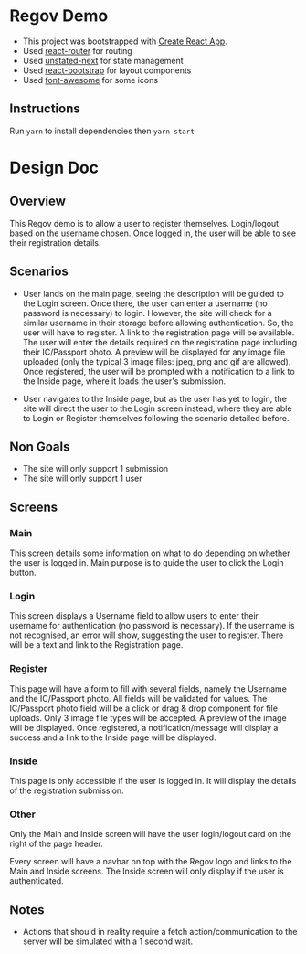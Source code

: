 # Regov Demo
* This project was bootstrapped with [Create React App](https://github.com/facebook/create-react-app).
* Used [react-router](https://reactrouter.com/) for routing
* Used [unstated-next](https://github.com/jamiebuilds/unstated-next) for state management
* Used [react-bootstrap](https://react-bootstrap.github.io/) for layout components
* Used [font-awesome](https://fontawesome.com/how-to-use/on-the-web/using-with/react) for some icons

## Instructions
Run `yarn` to install dependencies then `yarn start`

# Design Doc
## Overview
This Regov demo is to allow a user to register themselves. Login/logout based on the username chosen. Once logged in, the user will be able to see their registration details.

## Scenarios
* User lands on the main page, seeing the description will be guided to the Login screen. Once there, the user can enter a username (no password is necessary) to login. However, the site will check for a similar username in their storage before allowing authentication. So, the user will have to register. A link to the registration page will be available. The user will enter the details required on the registration page including their IC/Passport photo. A preview will be displayed for any image file uploaded (only the typical 3 image files: jpeg, png and gif are allowed). Once registered, the user will be prompted with a notification to a link to the Inside page, where it loads the user's submission.

* User navigates to the Inside page, but as the user has yet to login, the site will direct the user to the Login screen instead, where they are able to Login or Register themselves following the scenario detailed before.

## Non Goals
* The site will only support 1 submission
* The site will only support 1 user

## Screens
### Main
This screen details some information on what to do depending on whether the user is logged in. Main purpose is to guide the user to click the Login button.

### Login
This screen displays a Username field to allow users to enter their username for authentication (no password is necessary). If the username is not recognised, an error will show, suggesting the user to register. There will be a text and link to the Registration page. 

### Register
This page will have a form to fill with several fields, namely the Username and the IC/Passport photo. All fields will be validated for values. The IC/Passport photo field will be a click or drag & drop component for file uploads. Only 3 image file types will be accepted. A preview of the image will be displayed. Once registered, a notification/message will display a success and a link to the Inside page will be displayed.

### Inside
This page is only accessible if the user is logged in. It will display the details of the registration submission.

### Other
Only the Main and Inside screen will have the user login/logout card on the right of the page header.

Every screen will have a navbar on top with the Regov logo and links to the Main and Inside screens. The Inside screen will only display if the user is authenticated.

## Notes
* Actions that should in reality require a fetch action/communication to the server will be simulated with a 1 second wait. 


